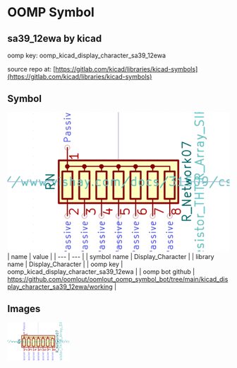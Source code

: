 # OOMP Symbol  
## sa39_12ewa  by kicad  
  
oomp key: oomp_kicad_display_character_sa39_12ewa  
  
source repo at: [https://gitlab.com/kicad/libraries/kicad-symbols](https://gitlab.com/kicad/libraries/kicad-symbols)  
## Symbol  
  
[![working.png](working_600.png)](working.png)  
| name | value | 
| --- | --- | 
| symbol name | Display_Character | 
| library name | Display_Character | 
| oomp key | oomp_kicad_display_character_sa39_12ewa | 
| oomp bot github | https://github.com/oomlout/oomlout_oomp_symbol_bot/tree/main/kicad_display_character_sa39_12ewa/working | 
## Images  
  
[![working.png](working_140.png)](working.png)  
